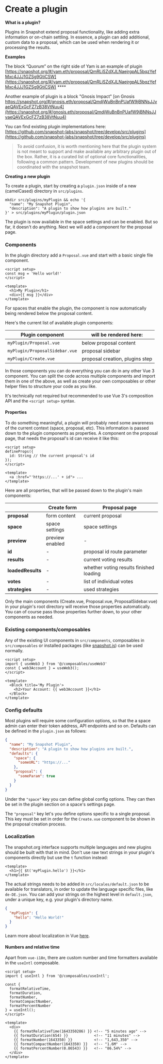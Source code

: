 # Create a plugin

**What is a plugin?**

Plugins in Snapshot extend proposal functionality, like adding extra information or on-chain settling. In essence, a plugin can add additional, custom data to a proposal, which can be used when rendering it or processing the results.

**Examples**

The block “Quorum” on the right side of Yam is an example of plugin [https://snapshot.org/#/yam.eth/proposal/QmRLiSZdXJLNaejrgpAL5bqzYefMxc4JJJ1GZSg9GtiCSW](https://snapshot.org/#/yam.eth/proposal/QmRLiSZdXJLNaejrgpAL5bqzYefMxc4JJJ1GZSg9GtiCSW) ****&#x20;

Another example of plugin is a block "Gnosis Impact" [on Gnosis https://snapshot.org/#/gnosis.eth/proposal/QmdjWuBnBnPUafW9jBNNsJJvaeQAVExGcFZ7zB38VtNuu4](https://snapshot.org/#/gnosis.eth/proposal/QmdjWuBnBnPUafW9jBNNsJJvaeQAVExGcFZ7zB38VtNuu4)

You can find existing plugin implementations here:\
[https://github.com/snapshot-labs/snapshot/tree/develop/src/plugins](https://github.com/snapshot-labs/snapshot/tree/develop/src/plugins)

> To avoid confusion, it is worth mentioning here that the plugin system is not meant to support and make available any arbitrary plugin out of the box. Rather, it is a curated list of optional core functionalities, following a common pattern. Development of new plugins should be coordinated with the snapshot team.

**Creating a new plugin**

To create a plugin, start by creating a `plugin.json` inside of a new (camelCased) directory in `src/plugins`.

```shell
mkdir src/plugins/myPlugin && echo '{
  "name": "My Snapshot Plugin",
  "description": "A plugin to show how plugins are built."
}' > src/plugins/myPlugin/plugin.json
```

The plugin is now available in the space settings and can be enabled. But so far, it doesn't do anything. Next we will add a component for the proposal page.

### Components

In the plugin directory add a `Proposal.vue` and start with a basic single file component.

```
<script setup>
const msg = 'Hello world!'
</script>

<template>
  <h1>My Plugin</h1>
  <div>{{ msg }}</div>
</template>
```

For spaces that enable the plugin, the component is now automatically being rendered below the proposal content.

Here's the current list of available plugin components:

| Plugin component               | will be rendered here:          |
| ------------------------------ | ------------------------------- |
| `myPlugin/Proposal.vue`        | below proposal content          |
| `myPlugin/ProposalSidebar.vue` | proposal sidebar                |
| `myPlugin/Create.vue`          | proposal creation, plugins step |

In those components you can do everything you can do in any other Vue 3 component. You can split the code across multiple components and import them in one of the above, as well as create your own composables or other helper files to structure your code as you like.

It's technically not required but recommended to use Vue 3's composition API and the `<script setup>` syntax.

#### Properties

To do something meaningful, a plugin will probably need some awareness of the current context (space, proposal, etc). This information is passed down to the plugin components as properties. A component on the proposal page, that needs the proposal's id can receive it like this:

```
<script setup>
defineProps({
  id: String // the current proposal's id
});
</script>

<template>
  <a :href="'https://...' + id"> ...
</template>
```

Here are all properties, that will be passed down to the plugin's main components:

|                   | Create form     | Proposal page                           |
| ----------------- | --------------- | --------------------------------------- |
| **proposal**      | form content    | current proposal                        |
| **space**         | space settings  | space settings                          |
| **preview**       | preview enabled | -                                       |
| **id**            | -               | proposal id route parameter             |
| **results**       | -               | current voting results                  |
| **loadedResults** | -               | whether voting results finished loading |
| **votes**         | -               | list of individual votes                |
| **strategies**    | -               | used strategies                         |

Only the main components (Create.vue, Proposal.vue, ProposalSidebar.vue) in your plugin's root directory will receive those properties automatically. You can of course pass those properties further down, to your other components as needed.

### Existing components/composables

Any of the existing UI components in `src/components`, composables in `src/composables` or installed packages (like [snapshot.js](https://docs.snapshot.org/snapshot.js)) can be used normally.

```
<script setup>
import { useWeb3 } from '@/composables/useWeb3'
const { web3Account } = useWeb3();
</script>

<template>
  <Block title='My Plugin'>
    <h2>Your Account: {{ web3Account }}</h1>
  </Block>
</template>
```

### Config defaults

Most plugins will require some configuration options, so that the a space admin can enter their token address, API endpoints and so on. Defaults can be defined in the `plugin.json` as follows:

```json
{
  "name": "My Snapshot Plugin",
  "description": "A plugin to show how plugins are built.",
  "defaults": {
    "space": {
      "someURL": "https://..."
    },
    "proposal": {
      "someParam": true
    }
  }
}
```

Under the `"space"` key you can define global config options. They can then be set in the plugin section on a space's settings page.

The `"proposal"` key let's you define options specific to a single proposal. This key must be set in order for the `Create.vue` component to be shown in the proposal creation process.

### Localization

The snapshot.org interface supports multiple languages and new plugins should be built with that in mind. Don't use raw text strings in your plugin's components directly but use the `t` function instead:

```
<template>
  <h1>{{ $t('myPlugin.hello') }}</h1>
</template>
```

The actual strings needs to be added in `src/locales/default.json` to be available for translators, in order to update the language specific files, like `de-DE.json`. You can add your strings on the highest level in `default.json`, under a unique key, e.g. your plugin's directory name.

```json
{
  "myPlugin": {
    "hello": "Hello World!"
  }
}
```

Learn more about localization in Vue [here](https://vue-i18n.intlify.dev/).

#### Numbers and relative time

Apart from `vue-i18n`, there are custom number and time formatters available in the `useIntl` composable.

```
<script setup>
import { useIntl } from '@/composables/useIntl';

const {
  formatRelativeTime,
  formatDuration,
  formatNumber,
  formatCompactNumber,
  formatPercentNumber
} = useIntl();
</script>

<template>
  <div>
    {{ formatRelativeTime(1643350286) }} <!-- "5 minutes ago" -->
    {{ formatDuration(654) }}            <!-- "11 minutes" -->
    {{ formatNumber(1643350) }}          <!-- "1,643,350" -->
    {{ formatCompactNumber(1643350) }}   <!-- "1.6M" -->
    {{ formatPercentNumber(0.86543) }}   <!-- "86.54%" -->
  </div>
</template>
```
